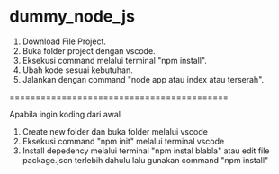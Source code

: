 # dummy_node_js

1. Download File Project.
2. Buka folder project dengan vscode.
3. Eksekusi command melalui terminal "npm install".
4. Ubah kode sesuai kebutuhan.
5. Jalankan dengan command "node app atau index atau terserah".

==========================================

Apabila ingin koding dari awal

1. Create new folder dan buka folder melalui vscode
2. Eksekusi command "npm init" melalui terminal vscode
3. Install depedency melalui terminal "npm instal blabla" atau edit file package.json terlebih dahulu lalu gunakan command "npm install"

